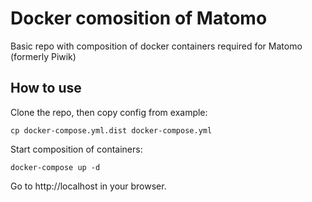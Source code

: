 # Docker comosition of Matomo

Basic repo with composition of docker containers required for Matomo (formerly Piwik)

## How to use

Clone the repo, then copy config from example:

    cp docker-compose.yml.dist docker-compose.yml

Start composition of containers:

    docker-compose up -d

Go to http://localhost in your browser.
